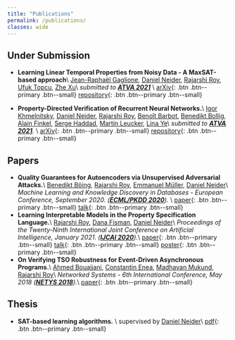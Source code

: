 ```yaml
---
title: "Publications"
permalink: /publications/
classes: wide
---
```


## Under Submission

* **Learning Linear Temporal Properties from Noisy Data - A MaxSAT-based approach**\\
  [Jean-Raphaël Gaglione](https://sites.google.com/view/jean-raphael-gaglione),
  [Daniel Neider](http://people.mpi-sws.org/~neider/),
  [Rajarshi Roy](https://people.mpi-sws.org/~rajarshi/),
  [Ufuk Topcu](http://www.ae.utexas.edu/facultysites/topcu/wiki/index.php/Main_Page),
  [Zhe Xu](https://sites.google.com/site/zhexudavid00710)\\
  _submitted to [**ATVA 2021**](https://formal-analysis.com/atva/2021/)_ \\
  [arXiv](https://arxiv.org/abs/2104.15083){: .btn .btn--primary .btn--small}
  [repository](https://github.com/cryhot/samples2LTL){: .btn .btn--primary .btn--small}

* **Property-Directed Verification of Recurrent Neural Networks.**\\
  [Igor Khmelnitsky](https://igorkhm.github.io/),
  [Daniel Neider](http://people.mpi-sws.org/~neider/),
  [Rajarshi Roy](https://people.mpi-sws.org/~rajarshi/),
  [Benoît Barbot](https://www.lacl.fr/~barbot/),
  [Benedikt Bollig](https://www.benedikt-bollig.org/),
  [Alain Finkel](http://www.lsv.fr/~finkel/),
  [Serge Haddad](http://www.lsv.fr/~haddad/),
  [Martin Leucker](https://www.isp.uni-luebeck.de/leucker), 
  [Lina Ye](https://www.lri.fr/~linaye/)\\
  _submitted to [**ATVA 2021**](https://formal-analysis.com/atva/2021/)._ \\
  [arXiv](https://arxiv.org/abs/2104.15083){: .btn .btn--primary .btn--small}
  [repository](https://github.com/LeaRNNify/Property-directed-verification){: .btn .btn--primary .btn--small}
  
  
## Papers

* **Quality Guarantees for Autoencoders via Unsupervised Adversarial Attacks.**\\
  [Benedikt Böing](https://www.cs.tu-dortmund.de/nps/de/Home/Personen/B/Boeing__Benedikt.html),
  [Rajarshi Roy](https://people.mpi-sws.org/~rajarshi/),
  [Emmanuel Müller](http://ls9-www.cs.tu-dortmund.de/),
  [Daniel Neider](https://people.mpi-sws.org/~neider/)\\
  _Machine Learning and Knowledge Discovery in Databases - European Conference, September 2020.
  ([**ECML/PKDD 2020**](https://ecmlpkdd2020.net/))._ \\
  [paper](http://ls9-www.cs.tu-dortmund.de/publications/ECMLPKDD2020.pdf){: .btn .btn--primary .btn--small}
  [talk](https://slideslive.com/38932393/quality-guarantees-for-autoencoders){: .btn .btn--primary .btn--small}
* **Learning Interpretable Models in the Property Specification Language.**\\
  [Rajarshi Roy](https://people.mpi-sws.org/~rajarshi/),
  [Dana Fisman](https://www.cs.bgu.ac.il/~dana/),
  [Daniel Neider](https://people.mpi-sws.org/~neider/)\\
  _Proceedings of the Twenty-Ninth International Joint Conference on Artificial Intelligence, January 2021.
  ([**IJCAI 2020**](https://ijcai20.org/))._\\
  [paper](https://www.ijcai.org/Proceedings/2020/306){: .btn .btn--primary .btn--small}
  [talk](https://www.ijcai.org/proceedings/2020/video/26797){: .btn .btn--primary .btn--small}
  [poster](/assets/files/ijcai_poster.pdf){: .btn .btn--primary .btn--small}
* **On Verifying TSO Robustness for Event-Driven Asynchronous Programs.**\\
  [Ahmed Bouajjani](https://www.irif.fr/~abou/),
  [Constantin Enea](https://www.irif.fr/~cenea/),
  [Madhavan Mukund](https://www.cmi.ac.in/~madhavan/),
  [Rajarshi Roy](https://people.mpi-sws.org/~rajarshi/)\\
  _Networked Systems - 6th International Conference, May 2018
  ([**NETYS 2018**](http://netys.net/history/netys2018/))._\\
  [paper](https://www.cmi.ac.in/~madhavan/papers/pdf/bemr-netys2018.pdf){: .btn .btn--primary .btn--small}

## Thesis

* **SAT-based learning algorithms.** \\
  supervised by [Daniel Neider](https://people.mpi-sws.org/~neider/)\\
  [pdf](assets/files/masters_thesis){: .btn .btn--primary .btn--small}